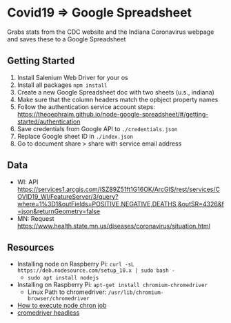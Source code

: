 # Covid19 => Google Spreadsheet #
Grabs stats from the CDC website and the Indiana Coronavirus webpage and saves these to a Google Spreadsheet

## Getting Started ##
1. Install Salenium Web Driver for your os
2. Install all packages `npm install`
3. Create a new Google Spreadsheet doc with two sheets (u.s., indiana)
4. Make sure that the column headers match the opbject property names
5. Follow the authentication service account steps: https://theoephraim.github.io/node-google-spreadsheet/#/getting-started/authentication
6. Save credentials from Google API to `./credentials.json`
7. Replace Google sheet ID in `./index.json`
8. Go to document share > share with service email address

## Data ##
- WI: API https://services1.arcgis.com/ISZ89Z51ft1G16OK/ArcGIS/rest/services/COVID19_WI/FeatureServer/3/query?where=1%3D1&outFields=POSITIVE,NEGATIVE,DEATHS,&outSR=4326&f=json&returnGeometry=false
- MN: Request https://www.health.state.mn.us/diseases/coronavirus/situation.html

## Resources ##
- Installing node on Raspberry Pi: `curl -sL https://deb.nodesource.com/setup_10.x | sudo bash -`
	- `sudo apt install nodejs`
- Installing on Raspberry Pi: `apt-get install chromium-chromedriver`
	- Linux Path to chromedriver: `/usr/lib/chromium-browser/chromedriver`
- [How to execute node chron job](https://stackoverflow.com/questions/5849402/how-can-you-execute-a-node-js-script-via-a-cron-job#5849463)
- [cromedriver headless](https://stackoverflow.com/questions/44197253/headless-automation-with-nodejs-selenium-webdriver#48677891)
